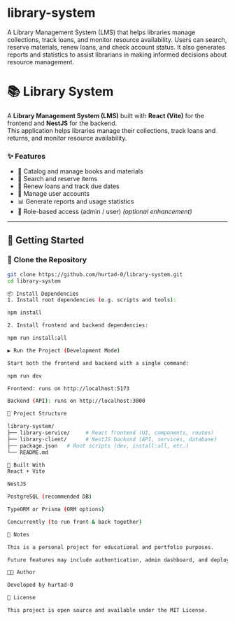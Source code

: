 # library-system
A Library Management System (LMS) that helps libraries manage collections, track loans, and monitor resource availability. Users can search, reserve materials, renew loans, and check account status. It also generates reports and statistics to assist librarians in making informed decisions about resource management.
# 📚 Library System

A **Library Management System (LMS)** built with **React (Vite)** for the frontend and **NestJS** for the backend.  
This application helps libraries manage their collections, track loans and returns, and monitor resource availability.

### ✨ Features

- 📖 Catalog and manage books and materials  
- 🔎 Search and reserve items  
- 🔁 Renew loans and track due dates  
- 👤 Manage user accounts  
- 📊 Generate reports and usage statistics  
- 🔐 Role-based access (admin / user) *(optional enhancement)*

---

## 🚀 Getting Started

### 🔧 Clone the Repository

```bash
git clone https://github.com/hurtad-0/library-system.git
cd library-system

📦 Install Dependencies
1. Install root dependencies (e.g. scripts and tools):

npm install

2. Install frontend and backend dependencies:

npm run install:all

▶️ Run the Project (Development Mode)

Start both the frontend and backend with a single command:

npm run dev

Frontend: runs on http://localhost:5173

Backend (API): runs on http://localhost:3000

📁 Project Structure

library-system/
├── library-service/     # React frontend (UI, components, routes)
├── library-client/      # NestJS backend (API, services, database)
├── package.json   # Root scripts (dev, install:all, etc.)
└── README.md

🧰 Built With
React + Vite

NestJS

PostgreSQL (recommended DB)

TypeORM or Prisma (ORM options)

Concurrently (to run front & back together)

📌 Notes

This is a personal project for educational and portfolio purposes.

Future features may include authentication, admin dashboard, and deployment setup.

🧑‍💻 Author

Developed by hurtad-0

📄 License

This project is open source and available under the MIT License.

